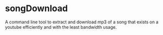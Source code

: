 songDownload
============

A command line tool to extract and download mp3 of a song that exists on a youtube efficiently and with the least bandwidth usage.